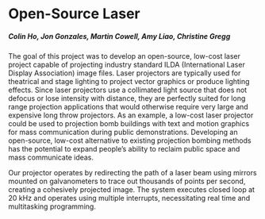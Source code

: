 # Open-Source Laser

##### Colin Ho, Jon Gonzales, Martin Cowell, Amy Liao, Christine Gregg

The goal of this project was to develop an open-source, low-cost laser project capable of projecting industry standard ILDA (International Laser Display Association) image files. 
Laser projectors are typically used for theatrical and stage lighting to project vector graphics or produce lighting effects. 
Since laser projectors use a collimated light source that does not defocus or lose intensity with distance, they are perfectly suited for long range projection applications that would otherwise require very large and expensive long throw projectors. 
As an example, a low-cost laser projector could be used to projection bomb buildings with text and motion graphics for mass communication during public demonstrations. Developing an open-source, low-cost alternative to existing projection bombing methods has the potential to expand people’s ability to reclaim public space and mass communicate ideas.


Our projector operates by redirecting the path of a laser beam using mirrors mounted on galvanometers to trace out thousands of points per second, creating a cohesively projected image. 
The system executes closed loop at 20 kHz and operates using multiple interrupts, necessitating real time and multitasking programming.
